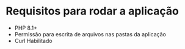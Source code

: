 # Requisitos para rodar a aplicação
- PHP 8.1+
- Permissão para escrita de arquivos nas pastas da aplicação
- Curl Habilitado
